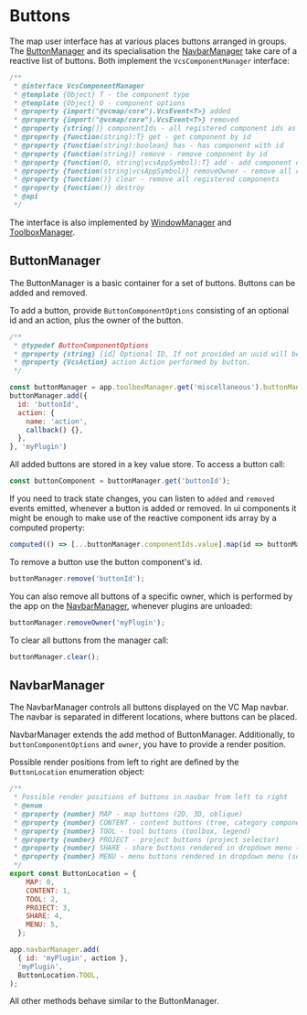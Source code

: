 # Buttons

The map user interface has at various places buttons arranged in groups.
The [ButtonManager](../src/manager/buttonManager.js) and its specialisation the [NavbarManager](../src/manager/navbarManager.js) take care of a reactive list of buttons.
Both implement the `VcsComponentManager` interface:

```js
/**
 * @interface VcsComponentManager
 * @template {Object} T - the component type
 * @template {Object} O - component options
 * @property {import("@vcmap/core").VcsEvent<T>} added
 * @property {import("@vcmap/core").VcsEvent<T>} removed
 * @property {string[]} componentIds - all registered component ids as reactive array
 * @property {function(string):T} get - get component by id
 * @property {function(string):boolean} has - has component with id
 * @property {function(string)} remove - remove component by id
 * @property {function(O, string|vcsAppSymbol):T} add - add component of owner
 * @property {function(string|vcsAppSymbol)} removeOwner - remove all components of owner
 * @property {function()} clear - remove all registered components
 * @property {function()} destroy
 * @api
 */
```

The interface is also implemented by [WindowManager](./WINDOWS.md) and [ToolboxManager](./TOOLBOX.md).

## ButtonManager

The ButtonManager is a basic container for a set of buttons.
Buttons can be added and removed. 

To add a button, provide `ButtonComponentOptions` consisting of an optional id and an action, plus the owner of the button.
```js
/**
 * @typedef ButtonComponentOptions
 * @property {string} [id] Optional ID, If not provided an uuid will be generated.
 * @property {VcsAction} action Action performed by button.
 */

const buttonManager = app.toolboxManager.get('miscellaneous').buttonManager; // Toolbox groups use the buttonManager to manage their buttons. It could be used in other contexts, too.
buttonManager.add({
  id: 'buttonId',
  action: {
    name: 'action',
    callback() {},
  },
}, 'myPlugin')
```
All added buttons are stored in a key value store. To access a button call:
```js
const buttonComponent = buttonManager.get('buttonId');
```
If you need to track state changes, you can listen to `added` and `removed` events emitted, whenever a button is added or removed.
In ui components it might be enough to make use of the reactive component ids array by a computed property:
```js
computed(() => [...buttonManager.componentIds.value].map(id => buttonManager.get(id)));
```
To remove a button use the button component's id.
```js
buttonManager.remove('buttonId');
```
You can also remove all buttons of a specific owner, which is performed by the app on the [NavbarManager](#NavbarManager), whenever plugins are unloaded:
```js
buttonManager.removeOwner('myPlugin');
```
To clear all buttons from the manager call:
```js
buttonManager.clear();
```

## NavbarManager

The NavbarManager controls all buttons displayed on the VC Map navbar.
The navbar is separated in different locations, where buttons can be placed.

NavbarManager extends the add method of ButtonManager. Additionally, to `buttonComponentOptions` and `owner`,
you have to provide a render position.

Possible render positions from left to right are defined by the `ButtonLocation` enumeration object:
```js
/**
 * Possible render positions of buttons in navbar from left to right
 * @enum
 * @property {number} MAP - map buttons (2D, 3D, oblique)
 * @property {number} CONTENT - content buttons (tree, category component view)
 * @property {number} TOOL - tool buttons (toolbox, legend)
 * @property {number} PROJECT - project buttons (project selector)
 * @property {number} SHARE - share buttons rendered in dropdown menu (create link, print)
 * @property {number} MENU - menu buttons rendered in dropdown menu (settings)
 */
export const ButtonLocation = {
    MAP: 0,
    CONTENT: 1,
    TOOL: 2,
    PROJECT: 3,
    SHARE: 4,
    MENU: 5,
  };

app.navbarManager.add(
  { id: 'myPlugin', action },
  'myPlugin',
  ButtonLocation.TOOL,
);
```

All other methods behave similar to the ButtonManager.
